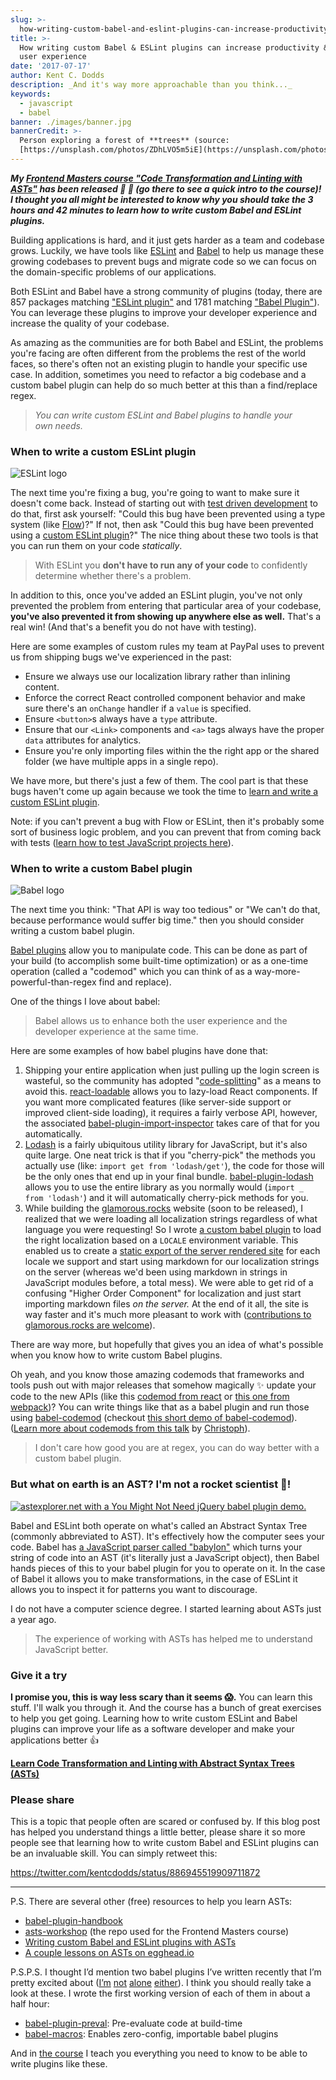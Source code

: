 ```yaml
---
slug: >-
  how-writing-custom-babel-and-eslint-plugins-can-increase-productivity-and-improve-user-experience
title: >-
  How writing custom Babel & ESLint plugins can increase productivity & improve
  user experience
date: '2017-07-17'
author: Kent C. Dodds
description: _And it's way more approachable than you think..._
keywords:
  - javascript
  - babel
banner: ./images/banner.jpg
bannerCredit: >-
  Person exploring a forest of **trees** (source:
  [https://unsplash.com/photos/ZDhLVO5m5iE](https://unsplash.com/photos/ZDhLVO5m5iE))
---
```


**_My
[Frontend Masters course "Code Transformation and Linting with ASTs"](https://frontendmasters.com/courses/linting-asts)
has been released 🎉 🎊 (go there to see a quick intro to the course)! I thought
you all might be interested to know why you should take the 3 hours and 42
minutes to learn how to write custom Babel and ESLint plugins._**

Building applications is hard, and it just gets harder as a team and codebase
grows. Luckily, we have tools like [ESLint](http://eslint.org) and
[Babel](https://babeljs.io) to help us manage these growing codebases to prevent
bugs and migrate code so we can focus on the domain-specific problems of our
applications.

Both ESLint and Babel have a strong community of plugins (today, there are 857
packages matching
["ESLint plugin"](https://www.npmjs.com/search?q=eslint%20plugin&page=1&ranking=optimal)
and 1781 matching
["Babel Plugin"](https://www.npmjs.com/search?q=babel%20plugin)). You can
leverage these plugins to improve your developer experience and increase the
quality of your codebase.

As amazing as the communities are for both Babel and ESLint, the problems you're
facing are often different from the problems the rest of the world faces, so
there's often not an existing plugin to handle your specific use case. In
addition, sometimes you need to refactor a big codebase and a custom babel
plugin can help do so much better at this than a find/replace regex.

> _You can write custom ESLint and Babel plugins to handle your own needs._

### When to write a custom ESLint plugin

![ESLint logo](./images/0.png)

The next time you're fixing a bug, you're going to want to make sure it doesn't
come back. Instead of starting out with
[test driven development](https://egghead.io/lessons/javascript-use-test-driven-development)
to do that, first ask yourself: "Could this bug have been prevented using a type
system (like [Flow](https://flow.org))?" If not, then ask "Could this bug have
been prevented using a
[custom ESLint plugin](http://eslint.org/docs/developer-guide/working-with-rules)?"
The nice thing about these two tools is that you can run them on your code
_statically_.

> With ESLint you **don't have to run any of your code** to confidently
> determine whether there's a problem.

In addition to this, once you've added an ESLint plugin, you've not only
prevented the problem from entering that particular area of your codebase,
**you've also prevented it from showing up anywhere else as well.** That's a
real win! (And that's a benefit you do not have with testing).

Here are some examples of custom rules my team at PayPal uses to prevent us from
shipping bugs we've experienced in the past:

- Ensure we always use our localization library rather than inlining content.
- Enforce the correct React controlled component behavior and make sure there's
  an `onChange` handler if a `value` is specified.
- Ensure `<button>`s always have a `type` attribute.
- Ensure that our `<Link>` components and `<a>` tags always have the proper
  `data` attributes for analytics.
- Ensure you're only importing files within the the right app or the shared
  folder (we have multiple apps in a single repo).

We have more, but there's just a few of them. The cool part is that these bugs
haven't come up again because we took the time to
[learn and write a custom ESLint plugin](http://kcd.im/fm-asts).

Note: if you can't prevent a bug with Flow or ESLint, then it's probably some
sort of business logic problem, and you can prevent that from coming back with
tests ([learn how to test JavaScript projects here](http://kcd.im/fm-testing)).

### When to write a custom Babel plugin

![Babel logo](./images/1.png)

The next time you think: "That API is way too tedious" or "We can't do that,
because performance would suffer big time." then you should consider writing a
custom babel plugin.

[Babel plugins](https://babeljs.io/docs/plugins) allow you to manipulate code.
This can be done as part of your build (to accomplish some built-time
optimization) or as a one-time operation (called a "codemod" which you can think
of as a way-more-powerful-than-regex find and replace).

One of the things I love about babel:

> Babel allows us to enhance both the user experience and the developer
> experience at the same time.

Here are some examples of how babel plugins have done that:

1.  Shipping your entire application when just pulling up the login screen is
    wasteful, so the community has adopted
    "[code-splitting](https://webpack.js.org/guides/code-splitting)" as a means
    to avoid this.
    [react-loadable](https://github.com/thejameskyle/react-loadable) allows you
    to lazy-load React components. If you want more complicated features (like
    server-side support or improved client-side loading), it requires a fairly
    verbose API, however, the associated
    [babel-plugin-import-inspector](https://github.com/thejameskyle/react-loadable/blob/3a9d9cf34abff075f3ec7919732f95dc6d9453a4/README.md#babel-plugin-import-inspector)
    takes care of that for you automatically.
2.  [Lodash](https://lodash.com) is a fairly ubiquitous utility library for
    JavaScript, but it's also quite large. One neat trick is that if you
    "cherry-pick" the methods you actually use (like:
    `import get from 'lodash/get'`), the code for those will be the only ones
    that end up in your final bundle.
    [babel-plugin-lodash](https://github.com/lodash/babel-plugin-lodash) allows
    you to use the entire library as you normally would
    (`import _ from 'lodash'`) and it will automatically cherry-pick methods for
    you.
3.  While building the [glamorous.rocks](https://rc.glamorous.rocks) website
    (soon to be released), I realized that we were loading all localization
    strings regardless of what language you were requesting! So I wrote
    [a custom babel plugin](https://github.com/kentcdodds/glamorous-website/blob/7ab245a4f99af9f217fd9b7d63f59dae1814f08e/other/babel-plugin-l10n-loader.js)
    to load the right localization based on a `LOCALE` environment variable.
    This enabled us to create a
    [static export of the server rendered site](https://github.com/zeit/next.js/blob/dba24dac9db97dfce07fbdb1725f5ed1f9a40811/readme.md#static-html-export)
    for each locale we support and start using markdown for our localization
    strings on the server (whereas we'd been using markdown in strings in
    JavaScript modules before, a total mess). We were able to get rid of a
    confusing "Higher Order Component" for localization and just start importing
    markdown files _on the server._ At the end of it all, the site is way faster
    and it's much more pleasant to work with
    ([contributions to glamorous.rocks are welcome](https://github.com/kentcdodds/glamorous-website/issues)).

There are way more, but hopefully that gives you an idea of what's possible when
you know how to write custom Babel plugins.

Oh yeah, and you know those amazing codemods that frameworks and tools push out
with major releases that somehow magically ✨ update your code to the new APIs
(like this [codemod from react](https://github.com/reactjs/react-codemod) or
[this one from webpack](https://github.com/webpack/webpack-cli/blob/master/lib/migrate.js))?
You can write things like that as a babel plugin and run those using
[babel-codemod](https://github.com/square/babel-codemod) (checkout
[this short demo of babel-codemod](https://youtu.be/Vj9MOXbC43A?index=1&list=PLV5CVI1eNcJipUVm6RDsOQti_MzHImUMD)).
([Learn more about codemods from this talk](https://youtu.be/d0pOgY8__JM) by
[Christoph](https://twitter.com/cpojer)).

> I don't care how good you are at regex, you can do way better with a custom
> babel plugin.

### But what on earth is an AST? I'm not a rocket scientist 🚀!

[![astexplorer.net with a You Might Not Need jQuery babel plugin demo.](./images/2.png)](https://kcd.im/asteymnnj)

Babel and ESLint both operate on what's called an Abstract Syntax Tree (commonly
abbreviated to AST). It's effectively how the computer sees your code. Babel has
[a JavaScript parser called "babylon"](https://github.com/babel/babylon) which
turns your string of code into an AST (it's literally just a JavaScript object),
then Babel hands pieces of this to your babel plugin for you to operate on it.
In the case of Babel it allows you to make transformations, in the case of
ESLint it allows you to inspect it for patterns you want to discourage.

I do not have a computer science degree. I started learning about ASTs just a
year ago.

> The experience of working with ASTs has helped me to understand JavaScript
> better.

### Give it a try

**I promise you, this is way less scary than it seems 😱.** You can learn this
stuff. I'll walk you through it. And the course has a bunch of great exercises
to help you get going. Learning how to write custom ESLint and Babel plugins can
improve your life as a software developer and make your applications better 👍

[**Learn Code Transformation and Linting with Abstract Syntax Trees (ASTs)**](http://kcd.im/fm-asts)

### Please share

This is a topic that people often are scared or confused by. If this blog post
has helped you understand things a little better, please share it so more people
see that learning how to write custom Babel and ESLint plugins can be an
invaluable skill. You can simply retweet this:

https://twitter.com/kentcdodds/status/886945519909711872

---

P.S. There are several other (free) resources to help you learn ASTs:

- [babel-plugin-handbook](https://github.com/thejameskyle/babel-handbook/blob/master/translations/en/plugin-handbook.md)
- [asts-workshop](https://github.com/kentcdodds/asts-workshop) (the repo used
  for the Frontend Masters course)
- [Writing custom Babel and ESLint plugins with ASTs](https://youtu.be/VBscbcm2Mok?index=1&list=PLV5CVI1eNcJgNqzNwcs4UKrlJdhfDjshf&t=192s)
- [A couple lessons on ASTs on egghead.io](http://kcd.im/egghead-asts)

P.S.P.S. I thought I’d mention two babel plugins I’ve written recently that I’m
pretty excited about
([I’m](https://twitter.com/threepointone/status/885884698093899777)
[not](https://twitter.com/mitchellhamiltn/status/886441807420182528)
[alone](https://twitter.com/rauchg/status/886449097770541057)
[either](https://twitter.com/souporserious/status/886803870743121920)). I think
you should really take a look at these. I wrote the first working version of
each of them in about a half hour:

- [babel-plugin-preval](https://github.com/kentcdodds/babel-plugin-preval):
  Pre-evaluate code at build-time
- [babel-macros](https://github.com/kentcdodds/babel-macros): Enables
  zero-config, importable babel plugins

And in [the course](http://kcd.im/fm-asts) I teach you everything you need to
know to be able to write plugins like these.
